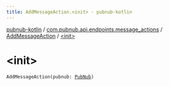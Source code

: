 ```yaml
---
title: AddMessageAction.<init> - pubnub-kotlin
---
```


[pubnub-kotlin](../../index.html) / [com.pubnub.api.endpoints.message_actions](../index.html) / [AddMessageAction](index.html) / [&lt;init&gt;](./-init-.html)

# &lt;init&gt;

`AddMessageAction(pubnub: `[`PubNub`](../../com.pubnub.api/-pub-nub/index.html)`)`